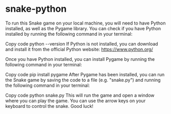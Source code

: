# snake-python
To run this Snake game on your local machine, you will need to have Python installed, as well as the Pygame library. You can check if you have Python installed by running the following command in your terminal:

Copy code
python --version
If Python is not installed, you can download and install it from the official Python website: https://www.python.org/

Once you have Python installed, you can install Pygame by running the following command in your terminal:

Copy code
pip install pygame
After Pygame has been installed, you can run the Snake game by saving the code to a file (e.g. "snake.py") and running the following command in your terminal:

Copy code
python snake.py
This will run the game and open a window where you can play the game. You can use the arrow keys on your keyboard to control the snake. Good luck!
